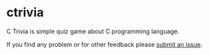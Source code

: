 # ctrivia

C Trivia is simple quiz game about C programming language.

If you find any problem or for other feedback please [submit an issue](https://github.com/martindrlik/ctrivia/issues).
